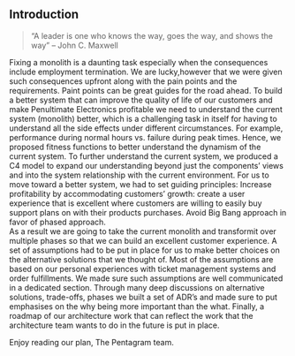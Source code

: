 
## Introduction
> “A leader is one who knows the way, goes the way, and shows the way” – John C. Maxwell

Fixing a monolith is a daunting task especially when the consequences include employment termination. We are lucky,however that we were given such consequences upfront along with the pain points and the requirements. Paint points can be great guides for the road ahead. 
To build a better system that can improve the quality of life of our customers and make Penultimate Electronics profitable we need to understand the current system (monolith) better, which is a challenging task in itself for having to understand all the side effects under different circumstances. For example, performance during normal hours vs. failure during peak times. Hence, we proposed fitness functions to better understand the dynamism of the current system. To further understand the current system, we produced a C4 model to expand our understanding beyond just the components’ views and into the system relationship with the current environment. 
For us to move toward a better system, we had to set guiding principles: 
Increase profitability by accommodating customers’ growth: create a user experience that is excellent where customers are willing to easily buy support plans on with their products purchases. 
Avoid Big Bang approach in favor of phased approach.  
As a result we are going to take the current monolith and transformit over multiple phases so that we can build an excellent customer experience. 
A set of assumptions had to be put in place for us to make better choices on the alternative solutions that we thought of. Most of the assumptions are based on our personal experiences with ticket management systems and order fulfillments. We made sure such assumptions are well communicated in a dedicated section. 
Through many deep discussions on alternative solutions, trade-offs, phases we built a set of ADR’s and made sure to put emphasises on the why being more important than the what. 
Finally, a roadmap of our architecture work that can reflect the work that the architecture team wants to do in the future is put in place. 

Enjoy reading our plan,
The Pentagram team.  
